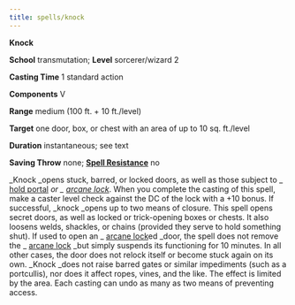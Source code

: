 ```yaml
---
title: spells/knock
---
```

 **Knock**

**School** transmutation; **Level** sorcerer/wizard 2

**Casting Time** 1 standard action

**Components** V

**Range** medium (100 ft. + 10 ft./level)

**Target** one door, box, or chest with an area of up to 10 sq. ft./level

**Duration** instantaneous; see text

**Saving Throw** none; **[Spell Resistance](../glossary#_spell-resistance)** no

_Knock _opens stuck, barred, or locked doors, as well as those subject to _ [hold portal](holdPortal#_hold-portal) _or _ [arcane lock](arcaneLock#_arcane-lock)_. When you complete the casting of this spell, make a caster level check against the DC of the lock with a +10 bonus. If successful, _knock _opens up to two means of closure. This spell opens secret doors, as well as locked or trick-opening boxes or chests. It also loosens welds, shackles, or chains (provided they serve to hold something shut). If used to open an _ [arcane lock](arcaneLock#_arcane-lock)ed _door, the spell does not remove the _ [arcane lock](arcaneLock#_arcane-lock) _but simply suspends its functioning for 10 minutes. In all other cases, the door does not relock itself or become stuck again on its own. _Knock _does not raise barred gates or similar impediments (such as a portcullis), nor does it affect ropes, vines, and the like. The effect is limited by the area. Each casting can undo as many as two means of preventing access.

